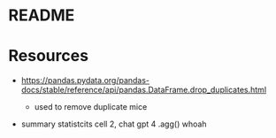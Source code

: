 # README

# Resources


- https://pandas.pydata.org/pandas-docs/stable/reference/api/pandas.DataFrame.drop_duplicates.html
    - used to remove duplicate mice

- summary statistcits cell 2, chat gpt 4 .agg() whoah